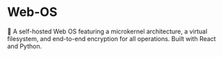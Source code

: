 # Web-OS
🚀 A self-hosted Web OS featuring a microkernel architecture, a virtual filesystem, and end-to-end encryption for all operations. Built with React and Python.
